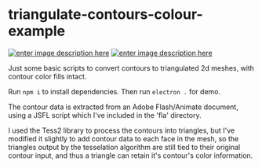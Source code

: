# triangulate-contours-colour-example

[![enter image description here][1]][1] [![enter image description here][2]][2]

Just some basic scripts to convert contours to triangulated 2d meshes, with contour color fills intact.

Run `npm i` to install dependencies.
Then run `electron .` for demo.

The contour data is extracted from an Adobe Flash/Animate document, using a JSFL script which I've included in the 'fla' directory.

I used the Tess2 library to process the contours into triangles, but I've modified it slightly to add contour data to each face in the mesh, so the triangles output by the tesselation algorithm are still tied to their original contour input, and thus a triangle can retain it's contour's color information.


  [1]: https://i.stack.imgur.com/G0SPy.png
  [2]: https://i.stack.imgur.com/PKZjG.png
